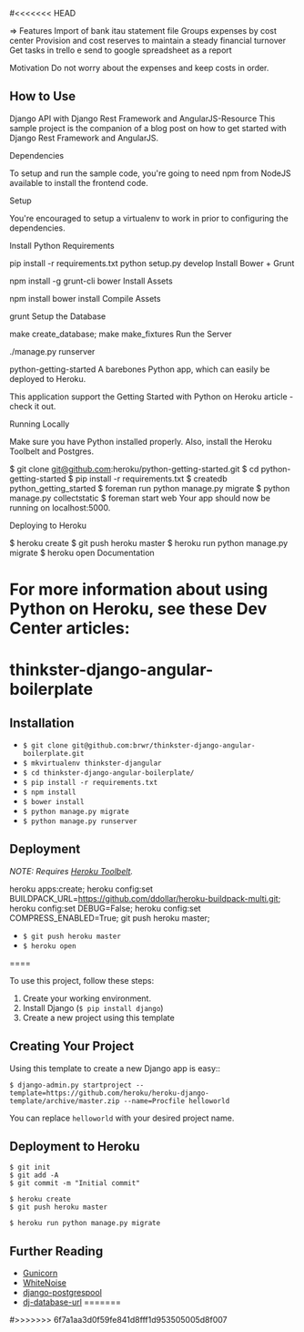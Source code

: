 #<<<<<<< HEAD

=> Features
Import of bank itau statement file
Groups expenses by cost center
Provision and cost reserves to maintain a steady financial turnover
Get tasks in trello e send to google spreadsheet as a report

Motivation
Do not worry about the expenses and keep costs in order.

## How to Use
Django API with Django Rest Framework and AngularJS-Resource
This sample project is the companion of a blog post on how to get started with Django Rest Framework and AngularJS.

Dependencies

To setup and run the sample code, you're going to need npm from NodeJS available to install the frontend code.

Setup

You're encouraged to setup a virtualenv to work in prior to configuring the dependencies.

Install Python Requirements

pip install -r requirements.txt
python setup.py develop
Install Bower + Grunt

npm install -g grunt-cli bower
Install Assets

npm install
bower install
Compile Assets

grunt
Setup the Database

make create_database; make make_fixtures
Run the Server

./manage.py runserver



python-getting-started
A barebones Python app, which can easily be deployed to Heroku.

This application support the Getting Started with Python on Heroku article - check it out.

Running Locally

Make sure you have Python installed properly. Also, install the Heroku Toolbelt and Postgres.

$ git clone git@github.com:heroku/python-getting-started.git
$ cd python-getting-started
$ pip install -r requirements.txt
$ createdb python_getting_started
$ foreman run python manage.py migrate
$ python manage.py collectstatic
$ foreman start web
Your app should now be running on localhost:5000.

Deploying to Heroku

$ heroku create
$ git push heroku master
$ heroku run python manage.py migrate
$ heroku open
Documentation

For more information about using Python on Heroku, see these Dev Center articles:
 ==== 
 
# thinkster-django-angular-boilerplate

## Installation

* `$ git clone git@github.com:brwr/thinkster-django-angular-boilerplate.git`
* `$ mkvirtualenv thinkster-djangular`
* `$ cd thinkster-django-angular-boilerplate/`
* `$ pip install -r requirements.txt`
* `$ npm install`
* `$ bower install`
* `$ python manage.py migrate`
* `$ python manage.py runserver`

## Deployment

*NOTE: Requires [Heroku Toolbelt](https://toolbelt.heroku.com/).*

heroku apps:create;
heroku config:set BUILDPACK_URL=https://github.com/ddollar/heroku-buildpack-multi.git;
heroku config:set DEBUG=False;
heroku config:set COMPRESS_ENABLED=True;
git push heroku master;

* `$ git push heroku master`
* `$ heroku open`

 ====

To use this project, follow these steps:

1. Create your working environment.
2. Install Django (`$ pip install django`)
3. Create a new project using this template

## Creating Your Project

Using this template to create a new Django app is easy::

    $ django-admin.py startproject --template=https://github.com/heroku/heroku-django-template/archive/master.zip --name=Procfile helloworld

You can replace ``helloworld`` with your desired project name.

## Deployment to Heroku

    $ git init
    $ git add -A
    $ git commit -m "Initial commit"

    $ heroku create
    $ git push heroku master

    $ heroku run python manage.py migrate

## Further Reading

- [Gunicorn](https://warehouse.python.org/project/gunicorn/)
- [WhiteNoise](https://warehouse.python.org/project/whitenoise/)
- [django-postgrespool](https://warehouse.python.org/project/django-postgrespool/)
- [dj-database-url](https://warehouse.python.org/project/dj-database-url/)
=======

#>>>>>>> 6f7a1aa3d0f59fe841d8fff1d953505005d8f007
